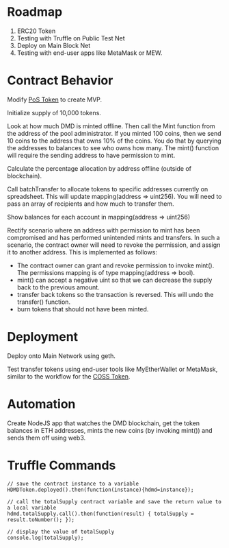 # Roadmap

1. ERC20 Token
1. Testing with Truffle on Public Test Net
1. Deploy on Main Block Net
1. Testing with end-user apps like MetaMask or MEW.

# Contract Behavior

Modify [PoS Token](https://etherscan.io/address/0xee609fe292128cad03b786dbb9bc2634ccdbe7fc#code) to create MVP.

Initialize supply of 10,000 tokens.

Look at how much DMD is minted offline. Then call the Mint function from the address of the pool administrator. If you minted 100 coins, then we send 10 coins to the address that owns 10% of the coins. You do that by querying the addresses to balances to see who owns how many. The mint() function will require the sending address to have permission to mint.

Calculate the percentage allocation by address offline (outside of blockchain).

Call batchTransfer to allocate tokens to specific addresses currently on spreadsheet. This will update mapping(address => uint256). You will need to pass an array of recipients and how much to transfer them.

Show balances for each account in mapping(address => uint256)

Rectify scenario where an address with permission to mint has been compromised and has performed unintended mints and transfers. In such a scenario, the contract owner will need to revoke the permission, and assign it to another address. This is implemented as follows:
* The contract owner can grant and revoke permission to invoke mint(). The permissions mapping is of type mapping(address => bool).
* mint() can accept a negative uint so that we can decrease the supply back to the previous amount.
* transfer back tokens so the transaction is reversed. This will undo the transfer() function.
* burn tokens that should not have been minted.

# Deployment

Deploy onto Main Network using geth.

Test transfer tokens using end-user tools like MyEtherWallet or MetaMask, similar to the workflow for the [COSS Token](https://coss.io/coss-token-based-fee-split-allocation-tutorial).

# Automation

Create NodeJS app that watches the DMD blockchain, get the token balances in ETH addresses, mints the new coins (by invoking mint()) and sends them off using web3.

# Truffle Commands

```
// save the contract instance to a variable
HDMDToken.deployed().then(function(instance){hdmd=instance});

// call the totalSupply contract variable and save the return value to a local variable
hdmd.totalSupply.call().then(function(result) { totalSupply = result.toNumber(); });

// display the value of totalSupply
console.log(totalSupply);
```